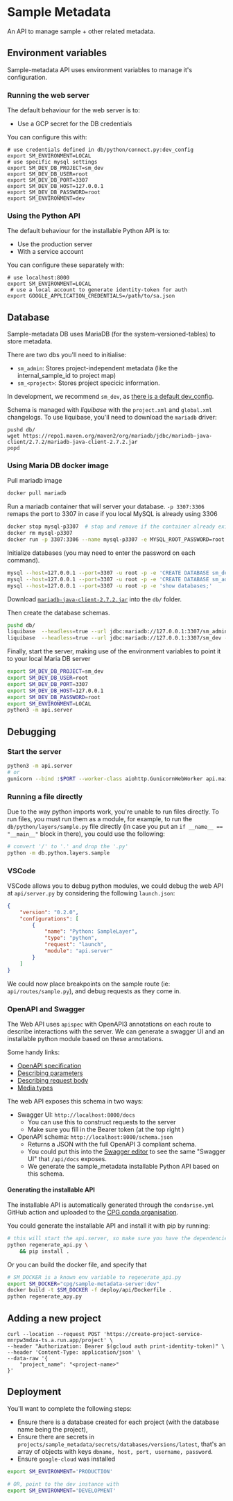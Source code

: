 # Sample Metadata

An API to manage sample + other related metadata.

## Environment variables

Sample-metadata API uses environment variables to manage it's configuration.

### Running the web server

The default behaviour for the web server is to:

- Use a GCP secret for the DB credentials

You can configure this with:

```shell
# use credentials defined in db/python/connect.py:dev_config
export SM_ENVIRONMENT=LOCAL
# use specific mysql settings
export SM_DEV_DB_PROJECT=sm_dev
export SM_DEV_DB_USER=root
export SM_DEV_DB_PORT=3307
export SM_DEV_DB_HOST=127.0.0.1
export SM_DEV_DB_PASSWORD=root
export SM_ENVIRONMENT=dev
```

### Using the Python API

The default behaviour for the installable Python API is to:

- Use the production server
- With a service account

You can configure these separately with:

```shell
# use localhost:8000
export SM_ENVIRONMENT=LOCAL
 # use a local account to generate identity-token for auth
export GOOGLE_APPLICATION_CREDENTIALS=/path/to/sa.json
```


## Database

Sample-metadata DB uses MariaDB (for the system-versioned-tables) to store metadata.

There are two dbs you'll need to initialise:

- `sm_admin`: Stores project-independent metadata (like the internal_sample_id to project map)
- `sm_<project>`: Stores project specicic information.

In development, we recommend `sm_dev`, as [there is a default dev_config](https://github.com/populationgenomics/sample-metadata/blob/8b122453d1cd26c09966b8e54909bf712da5263e/db/python/connect.py#L78-L85).

Schema is managed with _liquibase_ with the `project.xml` and `global.xml` changelogs. To use liquibase, you'll need to download the `mariadb` driver:

```shell
pushd db/
wget https://repo1.maven.org/maven2/org/mariadb/jdbc/mariadb-java-client/2.7.2/mariadb-java-client-2.7.2.jar
popd
```

### Using Maria DB docker image

Pull mariadb image

```bash
docker pull mariadb
```

Run a mariadb container that will server your database. `-p 3307:3306` remaps the port to 3307 in case if you local MySQL is already using 3306

```bash
docker stop mysql-p3307  # stop and remove if the container already exists
docker rm mysql-p3307
docker run -p 3307:3306 --name mysql-p3307 -e MYSQL_ROOT_PASSWORD=root -d mariadb
```

Initialize databases (you may need to enter the password on each command).

```bash
mysql --host=127.0.0.1 --port=3307 -u root -p -e 'CREATE DATABASE sm_dev;'
mysql --host=127.0.0.1 --port=3307 -u root -p -e 'CREATE DATABASE sm_admin;'
mysql --host=127.0.0.1 --port=3307 -u root -p -e 'show databases;'
```

Download [`mariadb-java-client-2.7.2.jar`](https://repo1.maven.org/maven2/org/mariadb/jdbc/mariadb-java-client/2.7.2/mariadb-java-client-2.7.2.jar) into the `db/` folder.

Then create the database schemas.

```bash
pushd db/
liquibase  --headless=true --url jdbc:mariadb://127.0.0.1:3307/sm_admin --username=root --password=root --classpath mariadb-java-client-2.7.2.jar --changelog-file=global.xml update
liquibase  --headless=true --url jdbc:mariadb://127.0.0.1:3307/sm_dev --username=root --password=root --classpath mariadb-java-client-2.7.2.jar --changelog-file=project.xml update
```

Finally, start the server, making use of the environment variables to point it to your local Maria DB server

```bash
export SM_DEV_DB_PROJECT=sm_dev
export SM_DEV_DB_USER=root
export SM_DEV_DB_PORT=3307
export SM_DEV_DB_HOST=127.0.0.1
export SM_DEV_DB_PASSWORD=root
export SM_ENVIRONMENT=LOCAL
python3 -m api.server
```

## Debugging

### Start the server

```bash
python3 -m api.server
# or
gunicorn --bind :$PORT --worker-class aiohttp.GunicornWebWorker api.main:start_app
```

### Running a file directly

Due to the way python imports work, you're unable to run files directly. To run files, you must run them as a module, for example, to run the `db/python/layers/sample.py` file directly (in case you put an `if __name__ == "__main__"` block in there), you could use the following:

```bash
# convert '/' to '.' and drop the '.py'
python -m db.python.layers.sample
```

### VSCode

VSCode allows you to debug python modules, we could debug the web API at `api/server.py` by considering the following `launch.json`:

```json
{
    "version": "0.2.0",
    "configurations": [
        {
            "name": "Python: SampleLayer",
            "type": "python",
            "request": "launch",
            "module": "api.server"
        }
    ]
}
```

We could now place breakpoints on the sample route (ie: `api/routes/sample.py`), and debug requests as they come in.

### OpenAPI and Swagger

The Web API uses `apispec` with OpenAPI3 annotations on each route to describe interactions with the server. We can generate a swagger UI and an installable
python module based on these annotations.

Some handy links:

- [OpenAPI specification](https://swagger.io/specification/)
- [Describing parameters](https://swagger.io/docs/specification/describing-parameters/)
- [Describing request body](https://swagger.io/docs/specification/describing-request-body/)
- [Media types](https://swagger.io/docs/specification/media-types/)

The web API exposes this schema in two ways:

- Swagger UI: `http://localhost:8000/docs`
    - You can use this to construct requests to the server
    - Make sure you fill in the Bearer token (at the top right )
- OpenAPI schema: `http://localhost:8000/schema.json`
    - Returns a JSON with the full OpenAPI 3 compliant schema.
    - You could put this into the [Swagger editor](https://editor.swagger.io/) to see the same "Swagger UI" that `/api/docs` exposes.
    - We generate the sample_metadata installable Python API based on this schema.

#### Generating the installable API

The installable API is automatically generated through the `condarise.yml` GitHub action and uploaded to the [CPG conda organisation](https://anaconda.org/cpg).

You could generate the installable API and install it with pip by running:

```bash
# this will start the api.server, so make sure you have the dependencies installed,
python regenerate_api.py \
    && pip install .
```

Or you can build the docker file, and specify that

```bash
# SM_DOCKER is a known env variable to regenerate_api.py
export SM_DOCKER="cpg/sample-metadata-server:dev"
docker build -t $SM_DOCKER -f deploy/api/Dockerfile .
python regenerate_apy.py
```


## Adding a new project

```shell
curl --location --request POST 'https://create-project-service-mnrpw3mdza-ts.a.run.app/project' \
--header "Authorization: Bearer $(gcloud auth print-identity-token)" \
--header 'Content-Type: application/json' \
--data-raw '{
    "project_name": "<project-name>"
}'
```


## Deployment

You'll want to complete the following steps:

- Ensure there is a database created for each project (with the database name being the project),
- Ensure there are secrets in `projects/sample_metadata/secrets/databases/versions/latest`, that's an array of objects with keys `dbname, host, port, username, password`.
- Ensure `google-cloud` was installed

```bash
export SM_ENVIRONMENT='PRODUCTION'

# OR, point to the dev instance with
export SM_ENVIRONMENT='DEVELOPMENT'

```
